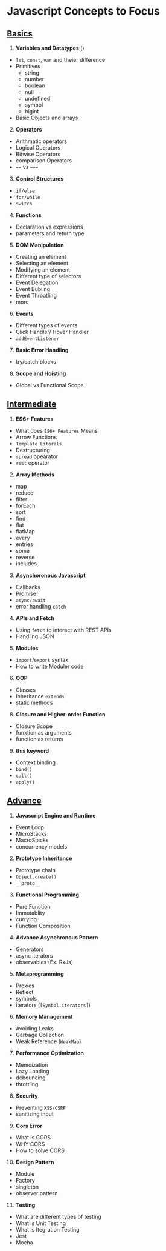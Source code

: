 # Javascript Concepts to Focus

## [Basics](./bascis/README.md)

1. **Variables and Datatypes** ()

- `let`, `const`, `var` and theier difference
- Primitives
    - string
    - number
    - boolean
    - null
    - undefined
    - symbol
    - bigint
- Basic Objects and arrays

2. **Operators**

- Arithmatic operators
- Logical Operators
- Bitwise Operators
- comparison Operators
- `==` vs `===`

3. **Control Structures**
- `if/else`
- `for/while`
- `switch`

4. **Functions**
- Declaration vs expressions
- parameters and return type

5. **DOM Manipulation**
- Creating an element
- Selecting an element
- Modifying an element
- Different type of selectors
- Event Delegation
- Event Bubling
- Event Throatling
- more

6. **Events**
- Different types of events
- Click Handler/ Hover Handler
- `addEventListener`

7. **Basic Error Handling**
- try/catch blocks

8. **Scope and Hoisting**
- Global vs Functional Scope

## [Intermediate](./intermediate/README.md)

1. **ES6+ Features**
- What does `ES6+ Features` Means
- Arrow Functions
- `Template Literals`
- Destructuring
- `spread` opearator
- `rest` operator

2. **Array Methods**
- map
- reduce
- filter
- forEach
- sort
- find
- flat
- flatMap
- every
- entries
- some
- reverse
- includes

3. **Asynchoronous Javascript**
- Callbacks
- Promise
- `async/await`
- error handling `catch`

4. **APIs and Fetch**
- Using `fetch` to interact with REST APIs
- Handling JSON

5. **Modules**
- `import`/`export` syntax
- How to write Moduler code

6. **OOP**
- Classes
- Inheritance `extends`
- static methods

8. **Closure and Higher-order Function**
- Closure Scope
- funxtion as arguments
- function as returns

9. **this keyword**
- Context binding
- `bind()`
- `call()`
- `apply()`

## [Advance](./advance/README.md)

1. **Javascript Engine and Runtime**
- Event Loop
- MicroStacks
- MacroStacks
- concurrency models

2. **Prototype Inheritance**
- Prototype chain
- `Object.create()`
- `__proto__`

3. **Functional Programming**
- Pure Function
- Immutablity
- currying
- Function Composition

4. **Advance Asynchronous Pattern**
-  Generators
- async iterators
- observables (Ex. RxJs)

5. **Metaprogramming**
- Proxies
- Reflect
- symbols
- iterators (`[Synbol.iterators]`)

6. **Memory Management**
- Avoiding Leaks
- Garbage Collection
- Weak Reference (`WeakMap`)

7. **Performance Optimization**
- Memoization
- Lazy Loading
- debouncing
- throttling

8. **Security**
- Preventing `XSS/CSRF` 
- sanitizing input

9. **Cors Error**
- What is CORS
- WHY CORS
- How to solve CORS

10. **Design Pattern**
- Module
- Factory
- singleton
- observer pattern

11. **Testing**

- What are different types of testing
- What is Unit Testing
- What is Itegration Testing
- Jest
- Mocha

